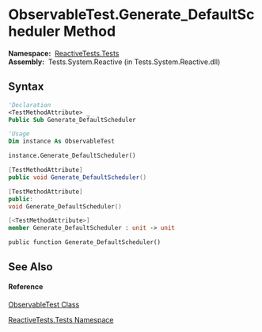 # ObservableTest.Generate\_DefaultScheduler Method

**Namespace:**  [ReactiveTests.Tests](ReactiveTests.Tests\ReactiveTests.Tests.md)  
**Assembly:**  Tests.System.Reactive (in Tests.System.Reactive.dll)

## Syntax

```vb
'Declaration
<TestMethodAttribute> _
Public Sub Generate_DefaultScheduler
```

```vb
'Usage
Dim instance As ObservableTest

instance.Generate_DefaultScheduler()
```

```csharp
[TestMethodAttribute]
public void Generate_DefaultScheduler()
```

```c++
[TestMethodAttribute]
public:
void Generate_DefaultScheduler()
```

```fsharp
[<TestMethodAttribute>]
member Generate_DefaultScheduler : unit -> unit 
```

```jscript
public function Generate_DefaultScheduler()
```

## See Also

#### Reference

[ObservableTest Class](ObservableTest\ObservableTest.md)

[ReactiveTests.Tests Namespace](ReactiveTests.Tests\ReactiveTests.Tests.md)




